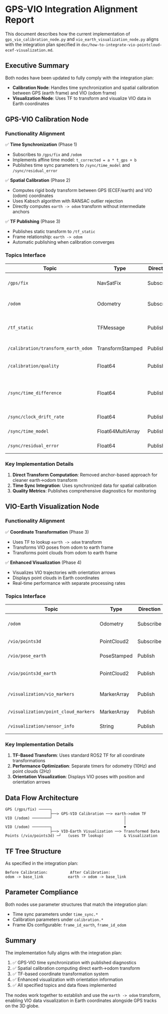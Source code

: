 # GPS-VIO Integration Alignment Report

This document describes how the current implementation of `gps_vio_calibration_node.py` and `vio_earth_visualization_node.py` aligns with the integration plan specified in `doc/how-to-integrate-vio-pointcloud-ecef-visualization.md`.

## Executive Summary

Both nodes have been updated to fully comply with the integration plan:
- **Calibration Node**: Handles time synchronization and spatial calibration between GPS (earth frame) and VIO (odom frame)
- **Visualization Node**: Uses TF to transform and visualize VIO data in Earth coordinates

## GPS-VIO Calibration Node

### Functionality Alignment
✅ **Time Synchronization** (Phase 1)
- Subscribes to `/gps/fix` and `/odom` 
- Implements affine time model: `t_corrected = a * t_gps + b`
- Publishes time sync parameters to `/sync/time_model` and `/sync/residual_error`

✅ **Spatial Calibration** (Phase 2)
- Computes rigid body transform between GPS (ECEF/earth) and VIO (odom) coordinates
- Uses Kabsch algorithm with RANSAC outlier rejection
- Directly computes `earth -> odom` transform without intermediate anchors

✅ **TF Publishing** (Phase 3)
- Publishes static transform to `/tf_static`
- Frame relationship: `earth -> odom`
- Automatic publishing when calibration converges

### Topics Interface
| Topic | Type | Direction | Purpose |
|-------|------|-----------|---------|
| `/gps/fix` | NavSatFix | Subscribe | GPS position input |
| `/odom` | Odometry | Subscribe | VIO odometry input |
| `/tf_static` | TFMessage | Publish | Static earth->odom transform |
| `/calibration/transform_earth_odom` | TransformStamped | Publish | Calibrated transform |
| `/calibration/quality` | Float64 | Publish | RMS alignment error |
| `/sync/time_difference` | Float64 | Publish | Current GPS-VIO time difference (seconds) |
| `/sync/clock_drift_rate` | Float64 | Publish | Clock drift rate (ppm) |
| `/sync/time_model` | Float64MultiArray | Publish | [a, b] parameters |
| `/sync/residual_error` | Float64 | Publish | Current sync error |

### Key Implementation Details
1. **Direct Transform Computation**: Removed anchor-based approach for cleaner earth->odom transform
2. **Time Sync Integration**: Uses synchronized data for spatial calibration
3. **Quality Metrics**: Publishes comprehensive diagnostics for monitoring

## VIO-Earth Visualization Node

### Functionality Alignment
✅ **Coordinate Transformation** (Phase 3)
- Uses TF to lookup `earth -> odom` transform
- Transforms VIO poses from odom to earth frame
- Transforms point clouds from odom to earth frame

✅ **Enhanced Visualization** (Phase 4)
- Visualizes VIO trajectories with orientation arrows
- Displays point clouds in Earth coordinates
- Real-time performance with separate processing rates

### Topics Interface
| Topic | Type | Direction | Purpose |
|-------|------|-----------|---------|
| `/odom` | Odometry | Subscribe | VIO odometry input |
| `/vio/points3d` | PointCloud2 | Subscribe | VIO point cloud input |
| `/vio/pose_earth` | PoseStamped | Publish | VIO pose in earth frame |
| `/vio/points3d_earth` | PointCloud2 | Publish | Point cloud in earth frame |
| `/visualization/vio_markers` | MarkerArray | Publish | VIO trajectory visualization |
| `/visualization/point_cloud_markers` | MarkerArray | Publish | Point cloud visualization |
| `/visualization/sensor_info` | String | Publish | Status information |

### Key Implementation Details
1. **TF-Based Transform**: Uses standard ROS2 TF for all coordinate transformations
2. **Performance Optimization**: Separate timers for odometry (10Hz) and point clouds (2Hz)
3. **Orientation Visualization**: Displays VIO poses with position and orientation arrows

## Data Flow Architecture

```
GPS (/gps/fix) ─────┐
                    ├──> GPS-VIO Calibration ──> earth->odom TF
VIO (/odom) ────────┘                                │
                                                     │
VIO (/odom) ────────┐                                ▼
                    ├──> VIO-Earth Visualization ──> Transformed Data
Points (/vio/points3d) ─┘   (uses TF lookup)         & Visualization
```

## TF Tree Structure

As specified in the integration plan:
```
Before Calibration:          After Calibration:
odom -> base_link           earth -> odom -> base_link
```

## Parameter Compliance

Both nodes use parameter structures that match the integration plan:
- Time sync parameters under `time_sync.*`
- Calibration parameters under `calibration.*`
- Frame IDs configurable: `frame_id_earth`, `frame_id_odom`

## Summary

The implementation fully aligns with the integration plan:
1. ✅ GPS-VIO time synchronization with published diagnostics
2. ✅ Spatial calibration computing direct earth->odom transform
3. ✅ TF-based coordinate transformation system
4. ✅ Enhanced visualization with orientation information
5. ✅ All specified topics and data flows implemented

The nodes work together to establish and use the `earth -> odom` transform, enabling VIO data visualization in Earth coordinates alongside GPS tracks on the 3D globe.